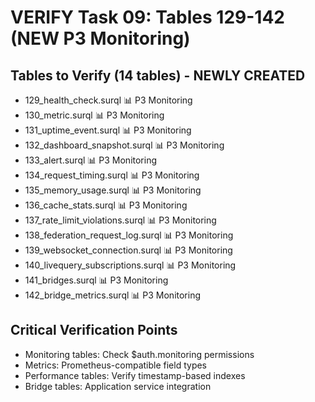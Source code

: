 # VERIFY Task 09: Tables 129-142 (NEW P3 Monitoring)

## Tables to Verify (14 tables) - NEWLY CREATED
- 129_health_check.surql 📊 P3 Monitoring
- 130_metric.surql 📊 P3 Monitoring
- 131_uptime_event.surql 📊 P3 Monitoring
- 132_dashboard_snapshot.surql 📊 P3 Monitoring
- 133_alert.surql 📊 P3 Monitoring
- 134_request_timing.surql 📊 P3 Monitoring
- 135_memory_usage.surql 📊 P3 Monitoring
- 136_cache_stats.surql 📊 P3 Monitoring
- 137_rate_limit_violations.surql 📊 P3 Monitoring
- 138_federation_request_log.surql 📊 P3 Monitoring
- 139_websocket_connection.surql 📊 P3 Monitoring
- 140_livequery_subscriptions.surql 📊 P3 Monitoring
- 141_bridges.surql 📊 P3 Monitoring
- 142_bridge_metrics.surql 📊 P3 Monitoring

## Critical Verification Points
- Monitoring tables: Check $auth.monitoring permissions
- Metrics: Prometheus-compatible field types
- Performance tables: Verify timestamp-based indexes
- Bridge tables: Application service integration
